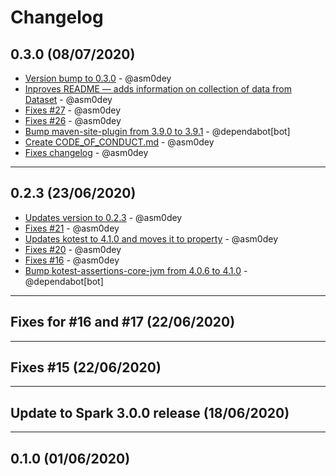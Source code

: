 # Changelog

## 0.3.0 (08/07/2020)
- [Version bump to 0.3.0](https://github.com/JetBrains/kotlin-spark-api/commit/0d5bcf57575d8906a219b4143a67df8939c46b0c) - @asm0dey
- [Inproves README — adds information on collection of data from Dataset](https://github.com/JetBrains/kotlin-spark-api/commit/d81b98622ac816c9224f980d92407249333cf6d0) - @asm0dey
- [Fixes #27](https://github.com/JetBrains/kotlin-spark-api/commit/5c05b6f02e30289535fe5f2d45dc99ede3c1eff3) - @asm0dey
- [Fixes #26](https://github.com/JetBrains/kotlin-spark-api/commit/ffdb41d418b53e9336b73d51f3e5237d09c06ef2) - @asm0dey
- [Bump maven-site-plugin from 3.9.0 to 3.9.1](https://github.com/JetBrains/kotlin-spark-api/commit/ee5a4ea1512d756e19549bc50f5c73ecf61108d2) - @dependabot[bot]
- [Create CODE_OF_CONDUCT.md](https://github.com/JetBrains/kotlin-spark-api/commit/96dcfbbf8882de0e8446db3c4485e9febccaf8c5) - @asm0dey
- [Fixes changelog](https://github.com/JetBrains/kotlin-spark-api/commit/1121550089cbec91b8ac915260a9d3593bb0138b) - @asm0dey

---

## 0.2.3 (23/06/2020)
- [Updates version to 0.2.3](https://github.com/JetBrains/kotlin-spark-api/commit/91ee4faf392792642be5a8c58800b343df02da5b) - @asm0dey
- [Fixes #21](https://github.com/JetBrains/kotlin-spark-api/commit/e8c1c5973087b3dd3f755d9d408893d3d2f19c94) - @asm0dey
- [Updates kotest to 4.1.0 and moves it to property](https://github.com/JetBrains/kotlin-spark-api/commit/c26ad2e514421c4a1e8eaa10a76c035d8c0a0f11) - @asm0dey
- [Fixes #20](https://github.com/JetBrains/kotlin-spark-api/commit/0b1bd9875cbb9ea85f1ccb66250d434ba5384c06) - @asm0dey
- [Fixes #16](https://github.com/JetBrains/kotlin-spark-api/commit/875709459df946542bd133c2a3164deda5909fbc) - @asm0dey
- [Bump kotest-assertions-core-jvm from 4.0.6 to 4.1.0](https://github.com/JetBrains/kotlin-spark-api/commit/b072f8fc2b4b30d40c8fee08f598941c896175bd) - @dependabot[bot]

---

## Fixes for #16 and #17 (22/06/2020)

---

## Fixes #15 (22/06/2020)

---

## Update to Spark 3.0.0 release (18/06/2020)

---

## 0.1.0 (01/06/2020)
